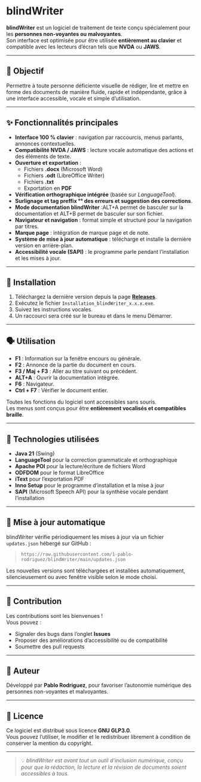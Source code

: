 # blindWriter

**blindWriter** est un logiciel de traitement de texte conçu spécialement pour les **personnes non-voyantes ou malvoyantes**.  
Son interface est optimisée pour être utilisée **entièrement au clavier** et compatible avec les lecteurs d’écran tels que **NVDA** ou **JAWS**.

---

## 🎯 Objectif

Permettre à toute personne déficiente visuelle de rédiger, lire et mettre en forme des documents de manière fluide, rapide et indépendante, grâce à une interface accessible, vocale et simple d’utilisation.

---

## ✨ Fonctionnalités principales

- **Interface 100 % clavier** : navigation par raccourcis, menus parlants, annonces contextuelles.  
- **Compatibilité NVDA / JAWS** : lecture vocale automatique des actions et des éléments de texte.  
- **Ouverture et exportation** :
  - Fichiers **.docx** (Microsoft Word)
  - Fichiers **.odt** (LibreOffice Writer)
  - Fichiers **.txt**
  - Exportation en **PDF**
- **Vérification orthographique intégrée** (basée sur *LanguageTool*).  
- **Surlignage et tag preffix °° des erreurs et suggestion des corrections**.  
- **Mode documentation blindWriter** :ALT+A permet de basculer sur la documentation et ALT+B permet de basculer sur son fichier.
- **Navigateur et navigation** : format simple et structuré pour la navigation par titres.
- **Marque page** : intégration de marque page et de note.
- **Système de mise à jour automatique** : télécharge et installe la dernière version en arrière-plan.  
- **Accessibilité vocale (SAPI)** : le programme parle pendant l’installation et les mises à jour.  

---

## 🧩 Installation

1. Téléchargez la dernière version depuis la page [**Releases**](https://github.com/1-pablo-rodriguez/blindWriter/releases).  
2. Exécutez le fichier `Installation_blindWriter_x.x.x.exe`.  
3. Suivez les instructions vocales.  
4. Un raccourci sera créé sur le bureau et dans le menu Démarrer.

---

## 🗣️ Utilisation

- **F1** : Information sur la fenêtre encours ou générale.  
- **F2** : Annonce de la partie du document en cours.  
- **F3 / Maj + F3** : Aller au titre suivant ou précédent.  
- **ALT+A** : Ouvrir la documentation intégrée.
- **F6** : Navigateur.
- **Ctrl + F7** : Vérifier le document entier.  

Toutes les fonctions du logiciel sont accessibles sans souris.  
Les menus sont conçus pour être **entièrement vocalisés et compatibles braille**.

---

## 🧱 Technologies utilisées

- **Java 21** (Swing)  
- **LanguageTool** pour la correction grammaticale et orthographique  
- **Apache POI** pour la lecture/écriture de fichiers Word  
- **ODFDOM** pour le format LibreOffice  
- **iText** pour l’exportation PDF  
- **Inno Setup** pour le programme d’installation et la mise à jour  
- **SAPI** (Microsoft Speech API) pour la synthèse vocale pendant l’installation

---

## 🔄 Mise à jour automatique

blindWriter vérifie périodiquement les mises à jour via un fichier `updates.json` hébergé sur GitHub :  
> `https://raw.githubusercontent.com/1-pablo-rodriguez/blindWriter/main/updates.json`

Les nouvelles versions sont téléchargées et installées automatiquement, silencieusement ou avec fenêtre visible selon le mode choisi.

---

## 💬 Contribution

Les contributions sont les bienvenues !  
Vous pouvez :
- Signaler des bugs dans l’onglet **Issues**
- Proposer des améliorations d’accessibilité ou de compatibilité
- Soumettre des pull requests

---

## 👤 Auteur

Développé par **Pablo Rodriguez**, pour favoriser l’autonomie numérique des personnes non-voyantes et malvoyantes.

---

## 🪪 Licence

Ce logiciel est distribué sous licence **GNU GLP3.0**.  
Vous pouvez l’utiliser, le modifier et le redistribuer librement à condition de conserver la mention du copyright.

---

> 💡 *blindWriter est avant tout un outil d’inclusion numérique, conçu pour que la rédaction, la lecture et la révision de documents soient accessibles à tous.*




